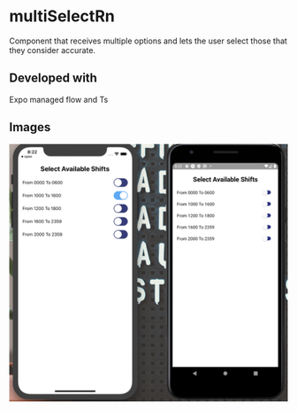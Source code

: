 # multiSelectRn

Component that receives multiple options and lets the user select those that they consider accurate.

## Developed with

Expo managed flow and Ts

## Images

![](assets/Screen%20Shot%202020-02-20%20at%208.22.09%20AM.png)
